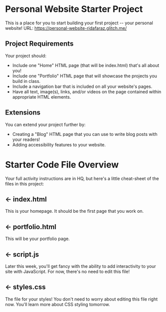 # Personal Website Starter Project

This is a place for you to start building your first project -- your personal website!
URL: https://personal-website-ridafaraz.glitch.me/

## Project Requirements
Your project should:
- Include one "Home" HTML page (that will be index.html) that's all about you!
- Include one "Portfolio" HTML page that will showcase the projects you build in class.
- Include a navigation bar that is included on all your website's pages.
- Have all text, image(s), links, and/or videos on the page contained within appropriate HTML elements.

## Extensions
You can extend your project further by:
- Creating a "Blog" HTML page that you can use to write blog posts with your readers!
- Adding accessibility features to your website.

# Starter Code File Overview

Your full activity instructions are in HQ, but here's a little cheat-sheet of the files in this project:

## ← index.html

This is your homepage. It should be the first page that you work on.

## ← portfolio.html
This will be your portfolio page.  

## ← script.js

Later this week, you'll get fancy with the ability to add interactivity to your site with JavaScript. For now, there's no need to edit this file!

## ← styles.css

The file for your styles! You don't need to worry about editing this file right now. You'll learn more about CSS styling tomorrow. 
